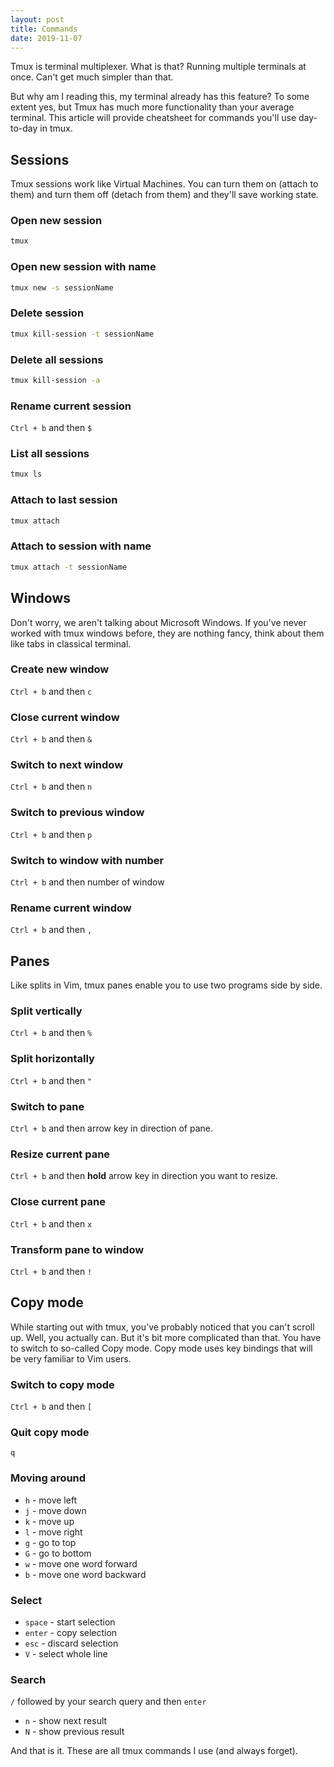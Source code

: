 ```yaml
---
layout: post
title: Commands
date: 2019-11-07
---
```


<!-- split this post -->

Tmux is terminal multiplexer. What is that? Running multiple terminals at once.
Can't get much simpler than that.

But why am I reading this, my terminal
already has this feature? To some extent yes, but Tmux has much more
functionality than your average terminal. This article will provide cheatsheet
for commands you'll use day-to-day in tmux.

## Sessions

Tmux sessions work like Virtual Machines. You can turn them on (attach to them)
and turn them off (detach from them) and they'll save working state.

### Open new session

```bash
tmux
```

### Open new session with name

```bash
tmux new -s sessionName
```

### Delete session

```bash
tmux kill-session -t sessionName
```

### Delete all sessions

```bash
tmux kill-session -a
```

### Rename current session

`Ctrl + b` and then `$`

### List all sessions

```bash
tmux ls
```

### Attach to last session

```bash
tmux attach
```

### Attach to session with name

```bash
tmux attach -t sessionName
```

## Windows

Don't worry, we aren't talking about Microsoft Windows. If you've never worked with tmux windows before, they are nothing fancy, think about them like tabs in classical terminal.

### Create new window

`Ctrl + b` and then `c`

### Close current window

`Ctrl + b` and then `&`

### Switch to next window

`Ctrl + b` and then `n`

### Switch to previous window

`Ctrl + b` and then `p`

### Switch to window with number

`Ctrl + b` and then number of window

### Rename current window

`Ctrl + b` and then `,`

## Panes

Like splits in Vim, tmux panes enable you to use two programs side by side.

### Split vertically

`Ctrl + b` and then `%`

### Split horizontally

`Ctrl + b` and then `"`

### Switch to pane

`Ctrl + b` and then arrow key in direction of pane.

### Resize current pane

`Ctrl + b` and then **hold** arrow key in direction you want to resize.

### Close current pane

`Ctrl + b` and then `x`

### Transform pane to window

`Ctrl + b` and then `!`

## Copy mode

While starting out with tmux, you've probably noticed that you can't scroll up.
Well, you actually can. But it's bit more complicated than that. You have to
switch to so-called Copy mode. Copy mode uses key bindings that will be very
familiar to Vim users.

### Switch to copy mode

`Ctrl + b` and then `[`

### Quit copy mode

`q`

### Moving around

- `h` - move left
- `j` - move down
- `k` - move up
- `l` - move right
- `g` - go to top
- `G` - go to bottom
- `w` - move one word forward
- `b` - move one word backward

### Select

- `space` - start selection
- `enter` - copy selection
- `esc` - discard selection
- `V` - select whole line

### Search

`/` followed by your search query and then `enter`

- `n` - show next result
- `N` - show previous result

And that is it. These are all tmux commands I use (and always forget).
